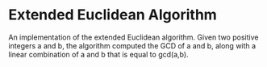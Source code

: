 # Extended Euclidean Algorithm
An implementation of the extended Euclidean algorithm. Given two positive integers a and b, the algorithm computed the GCD of a and b, along with a linear combination of a and b that is equal to gcd(a,b).
